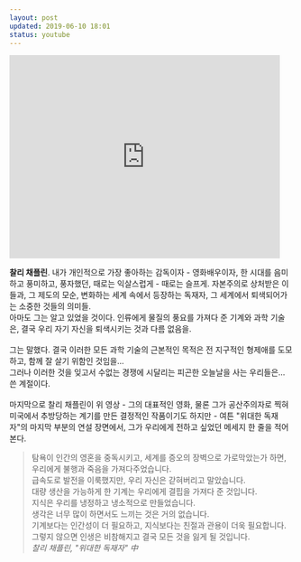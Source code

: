 ```yaml
---
layout: post
updated: 2019-06-10 18:01
status: youtube
---
```

<iframe width="480" height="360" src="https://www.youtube.com/embed/eiYJ1oVPqbU" frameborder="0" allow="accelerometer; encrypted-media; gyroscope; picture-in-picture" allowfullscreen></iframe>

**찰리 채플린**. 내가 개인적으로 가장 좋아하는 감독이자 - 영화배우이자, 한 시대를 음미하고 풍미하고, 풍자했던, 때로는 익살스럽게 - 때로는 슬프게. 자본주의로 상처받은 이들과, 그 제도의 모순, 변화하는 세계 속에서 등장하는 독재자, 그 세계에서 퇴색되어가는 소중한 것들의 의미들.<br>
아마도 그는 알고 있었을 것이다. 인류에게 물질의 풍요를 가져다 준 기계와 과학 기술은, 결국 우리 자기 자신을 퇴색시키는 것과 다름 없음을.<br><br>
그는 말했다. 결국 이러한 모든 과학 기술의 근본적인 목적은 전 지구적인 형제애를 도모하고, 함께 잘 살기 위함인 것임을...<br>
그러나 이러한 것을 잊고서 수없는 경쟁에 시달리는 피곤한 오늘날을 사는 우리들은...<br>
쓴 계절이다.<br><br>
마지막으로 찰리 채플린이 위 영상 - 그의 대표적인 영화, 물론 그가 공산주의자로 찍혀 미국에서 추방당하는 계기를 만든 결정적인 작품이기도 하지만 - 여튼 "위대한 독재자"의 마지막 부분의 연설 장면에서, 그가 우리에게 전하고 싶었던 메세지 한 줄을 적어본다.
> 탐욕이 인간의 영혼을 중독시키고, 세계를 증오의 장벽으로 가로막았는가 하면, 우리에게 불행과 죽음을 가져다주었습니다.<br>
> 급속도로 발전을 이룩했지만, 우리 자신은 갇혀버리고 말았습니다.<br>
> 대량 생산을 가능하게 한 기계는 우리에게 결핍을 가져다 준 것입니다. <br>
> 지식은 우리를 냉정하고 냉소적으로 만들었습니다. <br>
> 생각은 너무 많이 하면서도 느끼는 것은 거의 없습니다. <br>
> 기계보다는 인간성이 더 필요하고, 지식보다는 친절과 관용이 더욱 필요합니다.<br>
> 그렇지 않으면 인생은 비참해지고 결국 모든 것을 잃게 될 것입니다.<br>
> _찰리 채플린, "위대한 독재자" 中_
